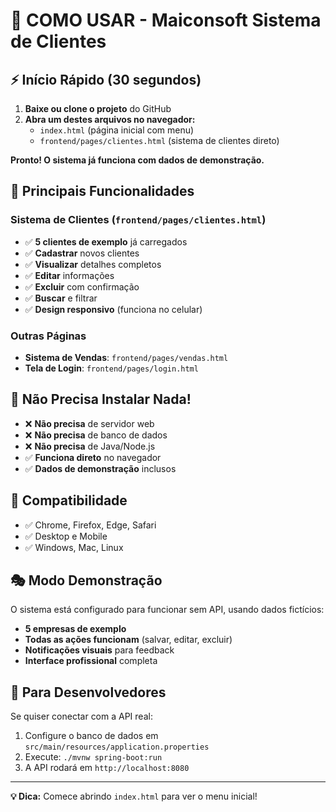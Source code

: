 # 🚀 COMO USAR - Maiconsoft Sistema de Clientes

## ⚡ Início Rápido (30 segundos)

1. **Baixe ou clone o projeto** do GitHub
2. **Abra um destes arquivos no navegador:**
   - `index.html` (página inicial com menu)
   - `frontend/pages/clientes.html` (sistema de clientes direto)

**Pronto! O sistema já funciona com dados de demonstração.**

## 🎯 Principais Funcionalidades

### Sistema de Clientes (`frontend/pages/clientes.html`)
- ✅ **5 clientes de exemplo** já carregados
- ✅ **Cadastrar** novos clientes
- ✅ **Visualizar** detalhes completos
- ✅ **Editar** informações
- ✅ **Excluir** com confirmação
- ✅ **Buscar** e filtrar
- ✅ **Design responsivo** (funciona no celular)

### Outras Páginas
- **Sistema de Vendas**: `frontend/pages/vendas.html`
- **Tela de Login**: `frontend/pages/login.html`

## 🔧 Não Precisa Instalar Nada!

- ❌ **Não precisa** de servidor web
- ❌ **Não precisa** de banco de dados
- ❌ **Não precisa** de Java/Node.js
- ✅ **Funciona direto** no navegador
- ✅ **Dados de demonstração** inclusos

## 📱 Compatibilidade

- ✅ Chrome, Firefox, Edge, Safari
- ✅ Desktop e Mobile
- ✅ Windows, Mac, Linux

## 🎭 Modo Demonstração

O sistema está configurado para funcionar sem API, usando dados fictícios:

- **5 empresas de exemplo**
- **Todas as ações funcionam** (salvar, editar, excluir)
- **Notificações visuais** para feedback
- **Interface profissional** completa

## 🚀 Para Desenvolvedores

Se quiser conectar com a API real:

1. Configure o banco de dados em `src/main/resources/application.properties`
2. Execute: `./mvnw spring-boot:run`
3. A API rodará em `http://localhost:8080`

---

**💡 Dica:** Comece abrindo `index.html` para ver o menu inicial!